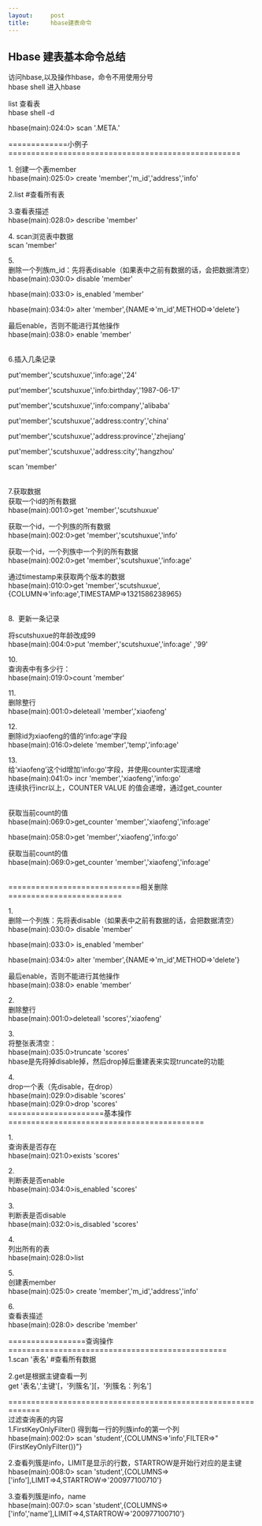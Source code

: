 ```yaml
---
layout:     post
title:      ﻿﻿hbase建表命令
---
```

<div id="article_content" class="article_content clearfix csdn-tracking-statistics" data-pid="blog" data-mod="popu_307" data-dsm="post">
								            <link rel="stylesheet" href="https://csdnimg.cn/release/phoenix/template/css/ck_htmledit_views-f76675cdea.css">
						<div class="htmledit_views" id="content_views">
                
<h2 class="title content-title">Hbase 建表基本命令总结</h2>
<div id="content" class="content mod-cs-content text-content clearfix">
<p>访问hbase,以及操作hbase，命令不用使用分号<br>
hbase shell 进入hbase</p>
<p>list 查看表<br>
hbase shell -d</p>
<p>hbase(main):024:0&gt; scan '.META.'</p>
<p>=============小例子===================================================</p>
<p>1. 创建一个表member<br>
hbase(main):025:0&gt; create 'member','m_id','address','info'</p>
<p>2.list #查看所有表</p>
<p>3.查看表描述<br>
hbase(main):028:0&gt; describe 'member'</p>
<p>4. scan浏览表中数据<br>
scan 'member'</p>
<p>5.<br>
删除一个列族m_id：先将表disable（如果表中之前有数据的话，会把数据清空）<br>
hbase(main):030:0&gt; disable 'member'</p>
<p>hbase(main):033:0&gt; is_enabled 'member'</p>
<p>hbase(main):034:0&gt; alter 'member',{NAME=&gt;'m_id',METHOD=&gt;'delete'}</p>
<p>最后enable，否则不能进行其他操作<br>
hbase(main):038:0&gt; enable 'member'</p>
<p><br>
6.插入几条记录</p>
<p>put'member','scutshuxue','info:age','24'</p>
<p>put'member','scutshuxue','info:birthday','1987-06-17'</p>
<p>put'member','scutshuxue','info:company','alibaba'</p>
<p>put'member','scutshuxue','address:contry','china' </p>
<p>put'member','scutshuxue','address:province','zhejiang' </p>
<p>put'member','scutshuxue','address:city','hangzhou' </p>
<p>scan 'member'</p>
<p><br>
7.获取数据<br>
获取一个id的所有数据<br>
hbase(main):001:0&gt;get 'member','scutshuxue'</p>
<p>获取一个id，一个列族的所有数据<br>
hbase(main):002:0&gt;get 'member','scutshuxue','info'</p>
<p>获取一个id，一个列族中一个列的所有数据<br>
hbase(main):002:0&gt;get 'member','scutshuxue','info:age' </p>
<p>通过timestamp来获取两个版本的数据<br>
hbase(main):010:0&gt;get 'member','scutshuxue',{COLUMN=&gt;'info:age',TIMESTAMP=&gt;1321586238965}</p>
<p><br>
8.  更新一条记录</p>
<p>将scutshuxue的年龄改成99<br>
hbase(main):004:0&gt;put 'member','scutshuxue','info:age' ,'99'</p>
<p>10.<br>
查询表中有多少行：<br>
hbase(main):019:0&gt;count 'member'  </p>
<p>11.<br>
删除整行<br>
hbase(main):001:0&gt;deleteall 'member','xiaofeng'</p>
<p>12.<br>
删除id为xiaofeng的值的‘info:age’字段<br>
hbase(main):016:0&gt;delete 'member','temp','info:age'</p>
<p>13.<br>
给‘xiaofeng’这个id增加'info:go'字段，并使用counter实现递增<br>
hbase(main):041:0&gt; incr 'member','xiaofeng','info:go'<br>
连续执行incr以上，COUNTER VALUE 的值会递增，通过get_counter</p>
<p><br>
获取当前count的值<br>
hbase(main):069:0&gt;get_counter 'member','xiaofeng','info:age' </p>
<p>hbase(main):058:0&gt;get 'member','xiaofeng','info:go'  </p>
<p>获取当前count的值<br>
hbase(main):069:0&gt;get_counter 'member','xiaofeng','info:age' </p>
<p><br>
=============================相关删除=========================</p>
<p>1.<br>
删除一个列族：先将表disable（如果表中之前有数据的话，会把数据清空）<br>
hbase(main):030:0&gt; disable 'member'</p>
<p>hbase(main):033:0&gt; is_enabled 'member'</p>
<p>hbase(main):034:0&gt; alter 'member',{NAME=&gt;'m_id',METHOD=&gt;'delete'}</p>
<p>最后enable，否则不能进行其他操作<br>
hbase(main):038:0&gt; enable 'member'</p>
<p>2.<br>
删除整行<br>
hbase(main):001:0&gt;deleteall 'scores','xiaofeng'</p>
<p>3.<br>
将整张表清空：<br>
hbase(main):035:0&gt;truncate 'scores'<br>
hbase是先将掉disable掉，然后drop掉后重建表来实现truncate的功能</p>
<p>4.<br>
drop一个表（先disable，在drop）<br>
hbase(main):029:0&gt;disable 'scores'<br>
hbase(main):029:0&gt;drop 'scores'<br>
=====================基本操作===========================================</p>
<p>1.<br>
查询表是否存在<br>
hbase(main):021:0&gt;exists 'scores'</p>
<p>2.<br>
判断表是否enable<br>
hbase(main):034:0&gt;is_enabled 'scores'<br>
                                                                                       <br>
3.<br>
判断表是否disable<br>
hbase(main):032:0&gt;is_disabled 'scores'</p>
<p>4.<br>
列出所有的表<br>
hbase(main):028:0&gt;list</p>
<p>5.<br>
创建表member<br>
hbase(main):025:0&gt; create 'member','m_id','address','info'</p>
<p>6.<br>
查看表描述<br>
hbase(main):028:0&gt; describe 'member'</p>
<p>=================查询操作================================================<br>
1.scan '表名' #查看所有数据</p>
<p>2.get是根据主键查看一列<br>
get '表名','主键'[，'列簇名'][，'列簇名：列名']</p>
<p>=============================================================<br>
过滤查询表的内容<br>
1.FirstKeyOnlyFilter() 得到每一行的列族info的第一个列<br>
hbase(main):002:0&gt; scan 'student',{COLUMNS=&gt;'info',FILTER=&gt;"(FirstKeyOnlyFilter())"}</p>
<p>2.查看列簇是info，LIMIT是显示的行数，STARTROW是开始行对应的是主键<br>
hbase(main):008:0&gt; scan 'student',{COLUMNS=&gt;['info'],LIMIT=&gt;4,STARTROW=&gt;'200977100710'}</p>
<p>3.查看列簇是info，name<br>
hbase(main):007:0&gt; scan 'student',{COLUMNS=&gt;['info','name'],LIMIT=&gt;4,STARTROW=&gt;'200977100710'}</p>
<p><br>
 </p>
</div>
            </div>
                </div>